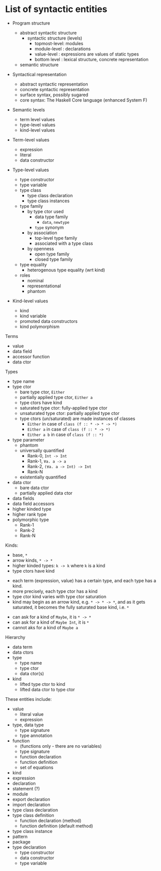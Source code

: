 # List of syntactic entities

* Program structure
  - abstract syntactic structure
    - syntactic structure (levels)
      - topmost-level: modules
      - module-level : declarations
      - value-level  : expressions are values of static types
      - bottom level : lexical structure, concrete representation
  - semantic structure

* Syntactical representation
  - abstract syntactic representation
  - concrete syntactic representation
  - surface syntax, possibly sugared
  - core syntax: The Haskell Core language (enhanced System F)

* Semantic levels
  - term level values
  - type-level values
  - kind-level values

* Term-level values
  - expression
  - literal
  - data constructor

* Type-level values
  - type constructor
  - type variable
  - type class
    - type class declaration
    - type class instances
  - type family
    - by type ctor used
      - data type family
        - `data`, `newtype`
      - `type` synonym
    - by association
      - top-level type family
      - associated with a type class
    - by openness
      - open type family
      - closed type family
  - type equality
    - heterogenous type equality (wrt kind)
  - roles
    - nominal
    - representational
    - phantom

* Kind-level values
  - kind
  - kind variable
  - promoted data constructors
  - kind polymorphism


Terms
- value
- data field
- accessor function
- data ctor

Types
- type name
- type ctor
  - bare type ctor, `Either`
  - partially applied type ctor, `Either a`
  - type ctors have kind
  - saturated type ctor: fully-applied type ctor
  - unsaturated type ctor: partially applied type ctor
  - type ctors (un/saturated) are made instances of classes
    - `Either` in case of `class (f :: * -> * -> *)`
    - `Either a` in case of `class (f :: * -> *)`
    - `Either a b` in case of `class (f :: *)`
- type parameter
  - phantom
  - universally quantified
    - Rank-0, `Int -> Int`
    - Rank-1, `∀a. a -> a`
    - Rank-2, `(∀a. a -> Int) -> Int`
    - Rank-N
  - existentially quantified
- data ctor
  - bare data ctor
  - partially applied data ctor
- data fields
- data field accessors
- higher kinded type
- higher rank type
- polymorphic type
  - Rank-1
  - Rank-2
  - Rank-N

Kinds:
- base, `*`
- arrow kinds, `* -> *`
- higher kinded types: `k -> k` where `k` is a kind
- type ctors have kind


* each term (expression, value) has a certain type, and each type has a kind.
* more precisely, each type ctor has a kind
* type ctor kind varies with type ctor saturation
* kind may begin as an arrow kind, e.g. `* -> * -> *`, and as it gets saturated, it becomes the fully saturated base kind, i.e. `*`
- can ask for a kind of `Maybe`, it is `* -> *`
- can ask for a kind of `Maybe Int`, it is `*`
- cannot aks for a kind of `Maybe a`


Hierarchy
- data term
- data ctors
- type
  - type name
  - type ctor
  - data ctor(s)
- kind
  - lifted type ctor to kind
  - lifted data ctor to type ctor


These entities include:
- value
  - literal value
  - expression
- type, data type
  - type signature
  - type annotation
- function
  - (functions only - there are no variables)
  - type signature
  - function declaration
  - function definition
  - set of equations
- kind
- expression
- declaration
- statement (?)
- module
- export declaration
- import declaration
- type class declaration
- type class definition
  - function declaration (method)
  - function definition (default method)
- type class instance
- pattern
- package
- type declaration
  - type constructor
  - data constructor
  - type variable
